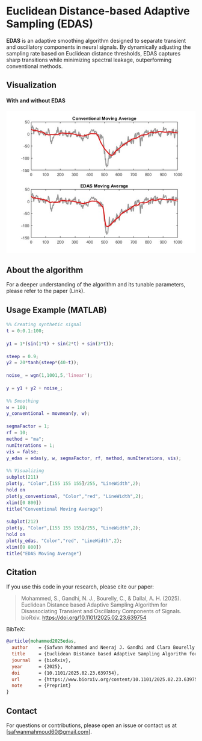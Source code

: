 # Euclidean Distance-based Adaptive Sampling (EDAS)

**EDAS** is an adaptive smoothing algorithm designed to separate transient and oscillatory components in neural signals. By dynamically adjusting the sampling rate based on Euclidean distance thresholds, EDAS captures sharp transitions while minimizing spectral leakage, outperforming conventional methods.

## Visualization
#### With and without EDAS
![[Graph Placeholder](path/to/example_graph.png)](https://github.com/Safwanmahmoud/EDAS/blob/main/EDAS%20Vs%20Conv.jpg)

## About the algorithm
For a deeper understanding of the algorithm and its tunable parameters, please refer to the paper (Link).

## Usage Example (MATLAB)
```matlab
%% Creating synthetic signal
t = 0:0.1:100;                                                              % Time array

y1 = 1*(sin(1*t) + sin(2*t) + sin(3*t));                                    % Oscillatory component

steep = 0.9;                                                                % Paramter controlling steepness of transient component
y2 = 20*tanh(steep*(40-t));                                                 % Transient component

noise_ = wgn(1,1001,5,'linear');                                            % Additive white Gaussian noise

y = y1 + y2 + noise_;                                                       % Synthetic signal
        
%% Smoothing
w = 100;
y_conventional = movmean(y, w);                                             % Conventional moving mean

segmaFactor = 1;
rf = 10;
method = "ma";
numIterations = 1;
vis = false;
y_edas = edas(y, w, segmaFactor, rf, method, numIterations, vis);           % EDAS moving mean    

%% Visualizing
subplot(211)
plot(y, "Color",[155 155 155]/255, "LineWidth",2);
hold on
plot(y_conventional, "Color","red", "LineWidth",2);
xlim([0 800])
title("Conventional Moving Average")

subplot(212)
plot(y, "Color",[155 155 155]/255, "LineWidth",2);
hold on
plot(y_edas, "Color","red", "LineWidth",2);
xlim([0 800])
title("EDAS Moving Average")
```

## Citation
If you use this code in your research, please cite our paper:

> Mohammed, S., Gandhi, N. J., Bourelly, C., & Dallal, A. H. (2025). Euclidean Distance based Adaptive Sampling Algorithm for Disassociating Transient and Oscillatory Components of Signals. bioRxiv. https://doi.org/10.1101/2025.02.23.639754

BibTeX:
```bibtex
@article{mohammed2025edas,
  author    = {Safwan Mohammed and Neeraj J. Gandhi and Clara Bourelly and Ahmed H. Dallal},
  title     = {Euclidean Distance based Adaptive Sampling Algorithm for Disassociating Transient and Oscillatory Components of Signals},
  journal   = {bioRxiv},
  year      = {2025},
  doi       = {10.1101/2025.02.23.639754},
  url       = {https://www.biorxiv.org/content/10.1101/2025.02.23.639754v1},
  note      = {Preprint}
}

```

## Contact
For questions or contributions, please open an issue or contact us at [safwanmahmoud60@gmail.com].
